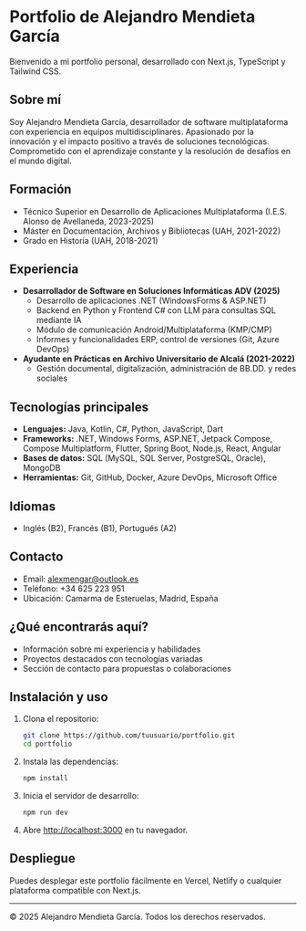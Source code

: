 # Portfolio de Alejandro Mendieta García

Bienvenido a mi portfolio personal, desarrollado con Next.js, TypeScript y Tailwind CSS.

## Sobre mí

Soy Alejandro Mendieta García, desarrollador de software multiplataforma con experiencia en equipos multidisciplinares. Apasionado por la innovación y el impacto positivo a través de soluciones tecnológicas. Comprometido con el aprendizaje constante y la resolución de desafíos en el mundo digital.

## Formación
- Técnico Superior en Desarrollo de Aplicaciones Multiplataforma (I.E.S. Alonso de Avellaneda, 2023-2025)
- Máster en Documentación, Archivos y Bibliotecas (UAH, 2021-2022)
- Grado en Historia (UAH, 2018-2021)

## Experiencia
- **Desarrollador de Software en Soluciones Informáticas ADV (2025)**
  - Desarrollo de aplicaciones .NET (WindowsForms & ASP.NET)
  - Backend en Python y Frontend C# con LLM para consultas SQL mediante IA
  - Módulo de comunicación Android/Multiplataforma (KMP/CMP)
  - Informes y funcionalidades ERP, control de versiones (Git, Azure DevOps)
- **Ayudante en Prácticas en Archivo Universitario de Alcalá (2021-2022)**
  - Gestión documental, digitalización, administración de BB.DD. y redes sociales

## Tecnologías principales
- **Lenguajes:** Java, Kotlin, C#, Python, JavaScript, Dart
- **Frameworks:** .NET, Windows Forms, ASP.NET, Jetpack Compose, Compose Multiplatform, Flutter, Spring Boot, Node.js, React, Angular
- **Bases de datos:** SQL (MySQL, SQL Server, PostgreSQL, Oracle), MongoDB
- **Herramientas:** Git, GitHub, Docker, Azure DevOps, Microsoft Office

## Idiomas
- Inglés (B2), Francés (B1), Portugués (A2)

## Contacto
- Email: alexmengar@outlook.es
- Teléfono: +34 625 223 951
- Ubicación: Camarma de Esteruelas, Madrid, España

## ¿Qué encontrarás aquí?
- Información sobre mi experiencia y habilidades
- Proyectos destacados con tecnologías variadas
- Sección de contacto para propuestas o colaboraciones

## Instalación y uso

1. Clona el repositorio:
   ```bash
   git clone https://github.com/tuusuario/portfolio.git
   cd portfolio
   ```
2. Instala las dependencias:
   ```bash
   npm install
   ```
3. Inicia el servidor de desarrollo:
   ```bash
   npm run dev
   ```
4. Abre [http://localhost:3000](http://localhost:3000) en tu navegador.

## Despliegue

Puedes desplegar este portfolio fácilmente en Vercel, Netlify o cualquier plataforma compatible con Next.js.

---

© 2025 Alejandro Mendieta García. Todos los derechos reservados.
